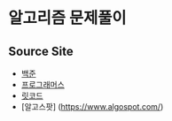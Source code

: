 # 알고리즘 문제풀이

## Source Site

- [백준](https://www.acmicpc.net)
- [프로그래머스](https://programmers.co.kr/learn/challenges)
- [릿코드](https://leetcode.com/)
- [알고스팟] (https://www.algospot.com/)
